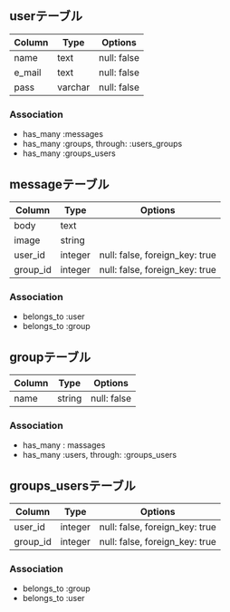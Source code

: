 ## userテーブル
|Column|Type|Options|
|------|----|-------|
|name|text|null: false|
|e_mail|text|null: false|
|pass|varchar|null: false|

### Association
- has_many :messages
- has_many :groups, through: :users_groups
- has_many :groups_users

## messageテーブル
|Column|Type|Options|
|------|----|-------|
|body|text||
|image|string||
|user_id|integer|null: false, foreign_key: true|
|group_id|integer|null: false, foreign_key: true|

### Association
- belongs_to :user
- belongs_to :group

## groupテーブル
|Column|Type|Options|
|------|----|-------|
|name|string|null: false|

### Association
- has_many : massages
- has_many :users, through: :groups_users

## groups_usersテーブル
|Column|Type|Options|
|------|----|-------|
|user_id|integer|null: false, foreign_key: true|
|group_id|integer|null: false, foreign_key: true|

### Association
- belongs_to :group
- belongs_to :user